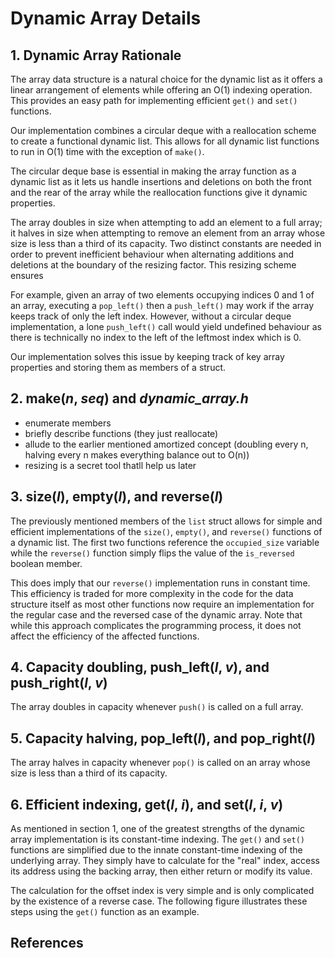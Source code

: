 # Dynamic Array Details
## 1. Dynamic Array Rationale

The array data structure is a natural choice for the dynamic list as it offers a linear arrangement of elements while offering an O(1) indexing operation. This provides an easy path for implementing efficient `get()` and `set()` functions.

Our implementation combines a circular deque with a reallocation scheme to create a functional dynamic list. This allows for all dynamic list functions to run in O(1) time with the exception of `make()`.

The circular deque base is essential in making the array function as a dynamic list as it lets us handle insertions and deletions on both the front and the rear of the array while the reallocation functions give it dynamic properties. 

The array doubles in size when attempting to add an element to a full array; it halves in size when attempting to remove an element from an array whose size is less than a third of its capacity. Two distinct constants are needed in order to prevent inefficient behaviour when alternating additions and deletions at the boundary of the resizing factor. This resizing scheme ensures 

For example, given an array of two elements occupying indices 0 and 1 of an array, executing a `pop_left()` then a `push_left()` may work if the array keeps track of only the left index. However, without a circular deque implementation, a lone `push_left()` call would yield undefined behaviour as there is technically no index to the left of the leftmost index which is 0.

Our implementation solves this issue by keeping track of key array properties and storing them as members of a struct.

## 2. make(*n*, *seq*) and *dynamic_array.h* 
  - enumerate members
  - briefly describe functions (they just reallocate)
  -   allude to the earlier mentioned amortized concept (doubling every n, halving every n makes everything balance out to O(n))
  - resizing is a secret tool thatll help us later

## 3. size(*l*), empty(*l*), and reverse(*l*)
The previously mentioned members of the `list` struct allows for simple and efficient implementations of the `size()`, `empty()`, and `reverse()` functions of a dynamic list. The first two functions reference the `occupied_size` variable while the `reverse()` function simply flips the value of the `is_reversed` boolean member.

This does imply that our `reverse()` implementation runs in constant time. This efficiency is traded for more complexity in the code for the data structure itself as most other functions now require an implementation for the regular case and the reversed case of the dynamic array. Note that while this approach complicates the programming process, it does not affect the efficiency of the affected functions.

## 4. Capacity doubling, push_left(*l*, *v*), and push_right(*l*, *v*)
The array doubles in capacity whenever `push()` is called on a full array.

## 5. Capacity halving, pop_left(*l*), and pop_right(*l*)
The array halves in capacity whenever `pop()` is called on an array whose size is less than a third of its capacity.

## 6. Efficient indexing, get(*l*, *i*), and set(*l*, *i*, *v*)
As mentioned in section 1, one of the greatest strengths of the dynamic array implementation is its constant-time indexing. The `get()` and `set()` functions are simplified due to the innate constant-time indexing of the underlying array. They simply have to calculate for the "real" index, access its address using the backing array, then either return or modify its value.

The calculation for the offset index is very simple and is only complicated by the existence of a reverse case. The following figure illustrates these steps using the `get()` function as an example.

## References
